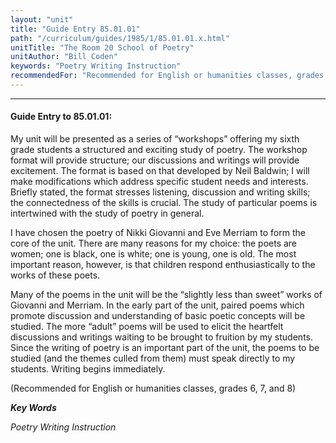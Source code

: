 ```yaml
---
layout: "unit"
title: "Guide Entry 85.01.01"
path: "/curriculum/guides/1985/1/85.01.01.x.html"
unitTitle: "The Room 20 School of Poetry"
unitAuthor: "Bill Coden"
keywords: "Poetry Writing Instruction"
recommendedFor: "Recommended for English or humanities classes, grades 6, 7, and 8"
---
```

<body>
<hr/>
<h4>
Guide Entry to 85.01.01:
</h4>
My unit will be presented as a series of “workshops” offering my sixth grade students a structured and exciting study of poetry. The workshop format will provide structure; our discussions and writings will provide excitement. The format is based on that developed by Neil Baldwin; I will make modifications which address specific student needs and interests. Briefly stated, the format stresses listening, discussion and writing skills; the connectedness of the skills is crucial. The study of particular poems is intertwined with the study of poetry in general.
<p>
I have chosen the poetry of Nikki Giovanni and Eve Merriam to form the core of the unit. There are many reasons for my choice: the poets are women; one is black, one is white; one is young, one is old. The most important reason, however, is that children respond enthusiastically to the works of these poets.
</p>
<p>
Many of the poems in the unit will be the “slightly less than sweet” works of Giovanni and Merriam. In the early part of the unit, paired poems which promote discussion and understanding of basic poetic concepts will be studied. The more “adult” poems will be used to elicit the heartfelt discussions and writings waiting to be brought to fruition by my students. Since the writing of poetry is an important part of the unit, the poems to be studied (and the themes culled from them) must speak directly to my students. Writing begins immediately.
</p>
<p>
(Recommended for English or humanities classes, grades 6, 7, and 8)
</p>
<p>
<b>
<i>
Key Words
</i>
</b>
<br/>
</p>
<p>
<i>
Poetry Writing Instruction
</i>
</p>
</body>